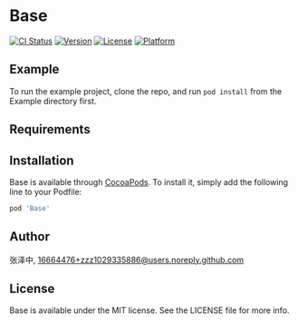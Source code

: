 # Base

[![CI Status](https://img.shields.io/travis/张泽中/Base.svg?style=flat)](https://travis-ci.org/张泽中/Base)
[![Version](https://img.shields.io/cocoapods/v/Base.svg?style=flat)](https://cocoapods.org/pods/Base)
[![License](https://img.shields.io/cocoapods/l/Base.svg?style=flat)](https://cocoapods.org/pods/Base)
[![Platform](https://img.shields.io/cocoapods/p/Base.svg?style=flat)](https://cocoapods.org/pods/Base)

## Example

To run the example project, clone the repo, and run `pod install` from the Example directory first.

## Requirements

## Installation

Base is available through [CocoaPods](https://cocoapods.org). To install
it, simply add the following line to your Podfile:

```ruby
pod 'Base'
```

## Author

张泽中, 16664476+zzz1029335886@users.noreply.github.com

## License

Base is available under the MIT license. See the LICENSE file for more info.
